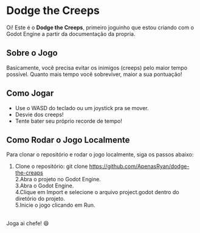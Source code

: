 # Dodge the Creeps

Oi! Este é o **Dodge the Creeps**, primeiro joguinho que estou criando com o Godot Engine a partir da documentação da propria.

## Sobre o Jogo

Basicamente, você precisa evitar os inimigos (creeps) pelo maior tempo possível. Quanto mais tempo você sobreviver, maior a sua pontuação!

## Como Jogar

- Use o WASD do teclado ou um joystick pra se mover.
- Desvie dos creeps!
- Tente bater seu próprio recorde de tempo!

## Como Rodar o Jogo Localmente
Para clonar o repositório e rodar o jogo localmente, siga os passos abaixo: <br>
1. Clone o repositório: git clone https://github.com/ApenasRyan/dodge-the-creaps <br>
2.Abra o projeto no Godot Engine. <br>
3.Abra o Godot Engine. <br>
4.Clique em Import e selecione o arquivo project.godot dentro do diretório do projeto. <br>
5.Inicie o jogo clicando em Run. <br> <br>

Joga ai chefe! 😄
